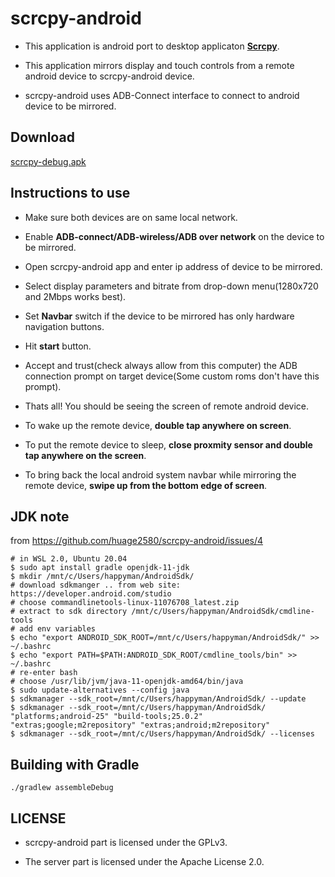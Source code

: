 # scrcpy-android

- This application is android port to desktop applicaton [**Scrcpy**](https://github.com/Genymobile/scrcpy).

- This application mirrors display and touch controls from a remote android device to scrcpy-android device.

- scrcpy-android uses ADB-Connect interface to connect to android device to be mirrored.



## Download

[scrcpy-debug.apk](https://github.com/happyman/scrcpy-android/releases/tag/v0.1)


## Instructions to use

- Make sure both devices are on same local network.

- Enable **ADB-connect/ADB-wireless/ADB over network** on the device to be mirrored. 

- Open scrcpy-android app and enter ip address of device to be mirrored.

- Select display parameters and bitrate from drop-down menu(1280x720 and 2Mbps works best).

- Set **Navbar** switch if the device to be mirrored has only hardware navigation buttons.

- Hit **start** button.

- Accept and trust(check always allow from this computer) the ADB connection prompt on target device(Some custom roms don't have this prompt).

- Thats all! You should be seeing the screen of remote android device.

- To wake up the remote device, **double tap anywhere on screen**.

- To put the remote device to sleep, **close proxmity sensor and double tap anywhere on the screen**. 

- To bring back the local android system navbar while mirroring the remote device, **swipe up from the bottom edge of screen**.

## JDK note

from https://github.com/huage2580/scrcpy-android/issues/4

```
# in WSL 2.0, Ubuntu 20.04
$ sudo apt install gradle openjdk-11-jdk
$ mkdir /mnt/c/Users/happyman/AndroidSdk/
# download sdkmanger .. from web site: https://developer.android.com/studio
# choose commandlinetools-linux-11076708_latest.zip
# extract to sdk directory /mnt/c/Users/happyman/AndroidSdk/cmdline-tools
# add env variables
$ echo "export ANDROID_SDK_ROOT=/mnt/c/Users/happyman/AndroidSdk/" >> ~/.bashrc
$ echo "export PATH=$PATH:ANDROID_SDK_ROOT/cmdline_tools/bin" >> ~/.bashrc
# re-enter bash
# choose /usr/lib/jvm/java-11-openjdk-amd64/bin/java   
$ sudo update-alternatives --config java
$ sdkmanager --sdk_root=/mnt/c/Users/happyman/AndroidSdk/ --update
$ sdkmanager --sdk_root=/mnt/c/Users/happyman/AndroidSdk/ "platforms;android-25" "build-tools;25.0.2" "extras;google;m2repository" "extras;android;m2repository"
$ sdkmanager --sdk_root=/mnt/c/Users/happyman/AndroidSdk/ --licenses

```
## Building with Gradle

    ./gradlew assembleDebug
    
    
 
## LICENSE

- scrcpy-android part is licensed under the GPLv3.

- The server part is licensed under the Apache License 2.0.
